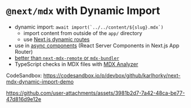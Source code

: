 # `@next/mdx` with Dynamic Import

- dynamic import: `` await import(`../../content/${slug}.mdx`) ``
  - import content from outside of the `app/` directory
  - use [Next.js dynamic routes](https://nextjs.org/docs/app/building-your-application/routing/dynamic-routes)
- use in [async components](https://react.dev/reference/rsc/server-components#async-components-with-server-components) (React Server Components in Next.js App Router)
- [better than `next-mdx-remote` or `mdx-bundler`](https://github.com/vercel/next.js/discussions/70417)
- TypeScript checks in MDX files with [MDX Analyzer](https://marketplace.visualstudio.com/items?itemName=unifiedjs.vscode-mdx)

CodeSandbox: https://codesandbox.io/p/devbox/github/karlhorky/next-mdx-dynamic-import-demo

https://github.com/user-attachments/assets/3981b2d7-7a42-48ca-be77-47d816d9e12e
